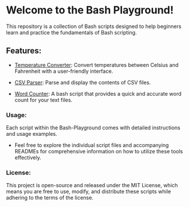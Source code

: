 # Welcome to the Bash Playground! 
This repository is a collection of Bash scripts designed to help beginners learn and practice the fundamentals of Bash scripting.

## Features:

- [Temperature Converter](https://github.com/hyperFounder/Bash-Playground/tree/main/temp-converter): Convert temperatures between Celsius and Fahrenheit with a user-friendly interface. 

- [CSV Parser](https://github.com/hyperFounder/Bash-Playground/tree/main/csv-parser): Parse and display the contents of CSV files. 

- [Word Counter](https://github.com/hyperFounder/Bash-Playground/tree/main/word-count): A bash script that provides a quick and accurate word count for your text files.

### Usage:

Each script within the Bash-Playground comes with detailed instructions and usage examples. 
- Feel free to explore the individual script files and accompanying READMEs for comprehensive information on how to utilize these tools effectively.

### License:

This project is open-source and released under the MIT License, which means you are free to use, modify, and distribute these scripts while adhering to the terms of the license.
